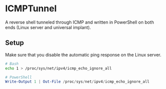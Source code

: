 # ICMPTunnel

A reverse shell tunneled through ICMP and written in PowerShell on both ends (Linux server and universal implant).

## Setup

Make sure that you disable the automatic ping response on the Linux server.

```bash
# Bash
echo 1 > /proc/sys/net/ipv4/icmp_echo_ignore_all
```
```powershell
# PowerShell
Write-Output 1 | Out-File /proc/sys/net/ipv4/icmp_echo_ignore_all
```
